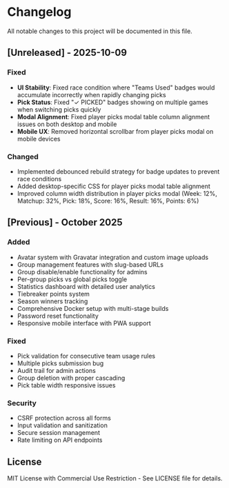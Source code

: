 # Changelog

All notable changes to this project will be documented in this file.

## [Unreleased] - 2025-10-09

### Fixed
- **UI Stability**: Fixed race condition where "Teams Used" badges would accumulate incorrectly when rapidly changing picks
- **Pick Status**: Fixed "✓ PICKED" badges showing on multiple games when switching picks quickly
- **Modal Alignment**: Fixed player picks modal table column alignment issues on both desktop and mobile
- **Mobile UX**: Removed horizontal scrollbar from player picks modal on mobile devices

### Changed
- Implemented debounced rebuild strategy for badge updates to prevent race conditions
- Added desktop-specific CSS for player picks modal table alignment
- Improved column width distribution in player picks modal (Week: 12%, Matchup: 32%, Pick: 18%, Score: 16%, Result: 16%, Points: 6%)

## [Previous] - October 2025

### Added
- Avatar system with Gravatar integration and custom image uploads
- Group management features with slug-based URLs
- Group disable/enable functionality for admins
- Per-group picks vs global picks toggle
- Statistics dashboard with detailed user analytics
- Tiebreaker points system
- Season winners tracking
- Comprehensive Docker setup with multi-stage builds
- Password reset functionality
- Responsive mobile interface with PWA support

### Fixed
- Pick validation for consecutive team usage rules
- Multiple picks submission bug
- Audit trail for admin actions
- Group deletion with proper cascading
- Pick table width responsive issues

### Security
- CSRF protection across all forms
- Input validation and sanitization
- Secure session management
- Rate limiting on API endpoints

## License

MIT License with Commercial Use Restriction - See LICENSE file for details.
